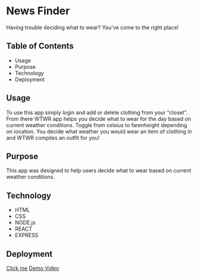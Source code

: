 # News Finder

Having trouble deciding what to wear? You've come to the right place!

## Table of Contents

- Usage
- Purpose
- Technology
- Deployment

## Usage

To use this app simply login and add or delete clothing from your "closet". From there WTWR app helps you decide what to wear for the day based on current weather conditions. Toggle from celsius to farenheight depending on location. You decide what weather you would wear an item of clothing in and WTWR compiles an outfit for you!

## Purpose

This app was designed to help users decide what to wear based on current weather conditions.

## Technology

- HTML
- CSS
- NODE.js
- REACT
- EXPRESS


## Deployment

[Click me]()
[Demo Video]()

